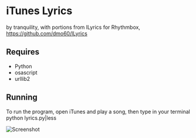 iTunes Lyrics
=============
by tranquility, with portions from lLyrics for Rhythmbox, https://github.com/dmo60/lLyrics

Requires
--------

 - Python
 - osascript
 - urllib2

Running
-------

To run the program, open iTunes and play a song, then type in your terminal
 python lyrics.py|less

 ![Screenshot](https://raw.github.com/TQ-tranquility/iTunes-Lyrics/master/images/screenshot.png)
